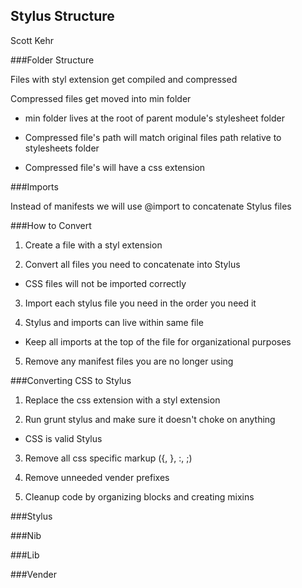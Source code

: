 ## Stylus Structure

Scott Kehr



###Folder Structure

Files with styl extension get compiled and compressed

Compressed files get moved into min folder

  * min folder lives at the root of parent module's stylesheet folder

  * Compressed file's path will match original files path relative to stylesheets folder

  * Compressed file's will have a css extension



###Imports

Instead of manifests we will use @import to concatenate Stylus files



###How to Convert

1. Create a file with a styl extension

2. Convert all files you need to concatenate into Stylus
  * CSS files will not be imported correctly

3. Import each stylus file you need in the order you need it

4. Stylus and imports can live within same file
  * Keep all imports at the top of the file for organizational purposes

5. Remove any manifest files you are no longer using



###Converting CSS to Stylus

1. Replace the css extension with a styl extension

2. Run grunt stylus and make sure it doesn't choke on anything
  * CSS is valid Stylus

3. Remove all css specific markup ({, }, :, ;)

4. Remove unneeded vender prefixes

5. Cleanup code by organizing blocks and creating mixins



###Stylus



###Nib



###Lib



###Vender
